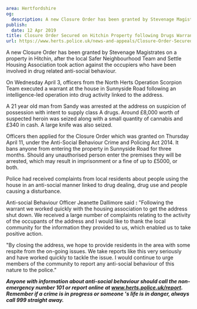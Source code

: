 ```yaml
area: Hertfordshire
og:
  description: A new Closure Order has been granted by Stevenage Magistrates on property in Hitchin, after the local Safer Neighbourhood Team and Settle Housing Association took action against the occupiers who have been involved in drug related anti-social behaviour.
publish:
  date: 12 Apr 2019
title: Closure Order Secured on Hitchin Property following Drugs Warrant
url: https://www.herts.police.uk/news-and-appeals/Closure-Order-Secured-on-Hitchin-Property-following-Drugs-Warrant-0078PR
```

A new Closure Order has been granted by Stevenage Magistrates on a property in Hitchin, after the local Safer Neighbourhood Team and Settle Housing Association took action against the occupiers who have been involved in drug related anti-social behaviour.

On Wednesday April 3, officers from the North Herts Operation Scorpion Team executed a warrant at the house in Sunnyside Road following an intelligence-led operation into drug activity linked to the address.

A 21 year old man from Sandy was arrested at the address on suspicion of possession with intent to supply class A drugs. Around £8,000 worth of suspected heroin was seized along with a small quantity of cannabis and £340 in cash. A large knife was also seized.

Officers then applied for the Closure Order which was granted on Thursday April 11, under the Anti-Social Behaviour Crime and Policing Act 2014. It bans anyone from entering the property in Sunnyside Road for three months. Should any unauthorised person enter the premises they will be arrested, which may result in imprisonment or a fine of up to £5000, or both.

Police had received complaints from local residents about people using the house in an anti-social manner linked to drug dealing, drug use and people causing a disturbance.

Anti-social Behaviour Officer Jeanette Dallimore said **:** "Following the warrant we worked quickly with the housing association to get the address shut down. We received a large number of complaints relating to the activity of the occupants of the address and I would like to thank the local community for the information they provided to us, which enabled us to take positive action.

"By closing the address, we hope to provide residents in the area with some respite from the on-going issues. We take reports like this very seriously and have worked quickly to tackle the issue. I would continue to urge members of the community to report any anti-social behaviour of this nature to the police."

**_Anyone with information about anti-social behaviour should call the non-emergency number 101 or report online at www.herts.police.uk/report. Remember if a crime is in progress or someone 's life is in danger, always call 999 straight away._**
